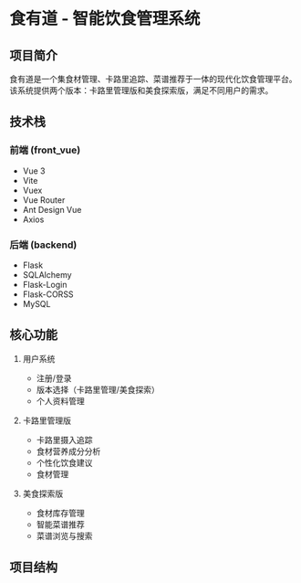 # 食有道 - 智能饮食管理系统

## 项目简介
食有道是一个集食材管理、卡路里追踪、菜谱推荐于一体的现代化饮食管理平台。该系统提供两个版本：卡路里管理版和美食探索版，满足不同用户的需求。

## 技术栈
### 前端 (front_vue)
- Vue 3
- Vite
- Vuex
- Vue Router
- Ant Design Vue
- Axios

### 后端 (backend)
- Flask
- SQLAlchemy
- Flask-Login
- Flask-CORSS
- MySQL

## 核心功能
1. 用户系统
   - 注册/登录
   - 版本选择（卡路里管理/美食探索）
   - 个人资料管理

2. 卡路里管理版
   - 卡路里摄入追踪
   - 食材营养成分分析
   - 个性化饮食建议
   - 食材管理

3. 美食探索版
   - 食材库存管理
   - 智能菜谱推荐
   - 菜谱浏览与搜索

## 项目结构
